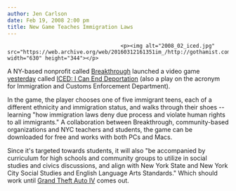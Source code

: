 ```yaml
---
author: Jen Carlson
date: Feb 19, 2008 2:00 pm
title: New Game Teaches Immigration Laws
---
```


	
										<p><img alt="2008_02_iced.jpg" src="https://web.archive.org/web/20160312161351im_/http://gothamist.com/attachments/jen/2008_02_iced.jpg" width="630" height="344"></p>

<p>A NY-based nonprofit called <a href="https://web.archive.org/web/20160312161351/http://www.breakthrough.tv/event_details.asp?eventID=166">Breakthrough</a> launched a video game <a href="https://web.archive.org/web/20160312161351/http://www.marketwire.com/mw/release.do?id=822046">yesterday</a> called <a href="https://web.archive.org/web/20160312161351/http://www.icedgame.com/">ICED: I Can End Deportation</a> (also a play on the acronym for Immigration and Customs Enforcement Department). </p>

<p>In the game, the player chooses one of five immigrant teens, each of a different ethnicity and immigration status, and walks through their shoes -- learning &quot;how immigration laws deny due process and violate human rights to all immigrants.&quot; A collaboration between Breakthrough, community-based organizations and NYC teachers and students, the game can be downloaded for free and works with both PCs and Macs. </p>

<p>Since it&apos;s targeted towards students, it will also &quot;be accompanied by curriculum for high schools and community groups to utilize in social studies and civics discussions, and align with New York State and New York City Social Studies and English Language Arts Standards.&quot; Which should work until <a href="https://web.archive.org/web/20160312161351/http://gothamist.com/2008/02/08/grand_theft_aut_1.php">Grand Theft Auto IV</a> comes out.   </p>					
										
									
				